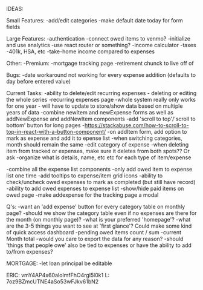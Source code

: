 IDEAS:

Small Features:
-add/edit categories
-make default date today for form fields

Large Features:
-authentication
-connect owed items to venmo?
-initialize and use analytics
-use react router or something?
-income calculator
  -taxes
  -401k, HSA, etc
  -take-home income compared to expenses

Other:
-Premium: 
  -mortgage tracking page
  -retirement chunck to live off of


Bugs:
-date workaround not working for every expense addition (defaults to day before entered value)

Current Tasks:
-ability to delete/edit recurring expenses - deleting or editing the whole series
  -recurring expenses page
-whole system really only works for one year - will have to update to store/show data based on multiple years of data
-combine newItem and newExpense forms as well as addNewExpense and addNewItem components
-add 'scroll to top'/'scroll to bottom' button for long pages
  -https://stackabuse.com/how-to-scroll-to-top-in-react-with-a-button-component/
-on addItem form, add option to mark as expense and add it to epense list
-when switching categories, month should remain the same
-edit category of expense
-when deleting item from tracked or expenses, make sure it deletes from both spots?? Or ask
-organize what is details, name, etc etc for each type of item/expense


-combine all the expense list components
-only add owed item to expense list one time
-add tooltips to expense/item grid icons
-ability to check/uncheck owed expenses to mark as completed (but still have record)
-ability to add owed expenses to expense list
-show/hide paid items on owed page
-make addexpense for the tracking page a modal



Q's:
-want an 'add expense' button for every category table on monthly page?
-should we show the category table even if no expenses are there for the month (on monthly page)?
-what is your preferred 'homepage'?
-what are the 3-5 things you want to see at 'first glance'? Could make some kind of quick access dashboard
  -pending owed items count / sum
  -current Month total
-would you care to export the data for any reason?
-should 'things that people owe' also be tied to expenses or have the ability to add to/from expenses?


MORTGAGE:
-let loan principal be editable


ERIC: vmY4AP4x60aloImfFhO4rgl5l0k1
L: 7oz9BZmcUTNE4aSo53wFJkv61bN2
